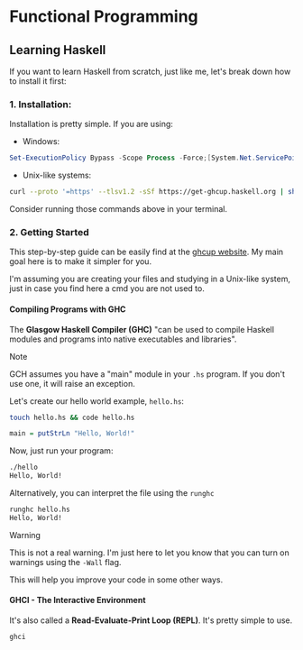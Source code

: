 # Functional Programming

## Learning Haskell

If you want to learn Haskell from scratch, just like me, let's break down how to install it first:

### 1. Installation:

Installation is pretty simple. If you are using:

- Windows:

```powershell
Set-ExecutionPolicy Bypass -Scope Process -Force;[System.Net.ServicePointManager]::SecurityProtocol = [System.Net.ServicePointManager]::SecurityProtocol -bor 3072; try { & ([ScriptBlock]::Create((Invoke-WebRequest https://www.haskell.org/ghcup/sh/bootstrap-haskell.ps1 -UseBasicParsing))) -Interactive -DisableCurl } catch { Write-Error $_ }
```

- Unix-like systems:
```bash
curl --proto '=https' --tlsv1.2 -sSf https://get-ghcup.haskell.org | sh
```

Consider running those commands above in your terminal.

### 2. Getting Started

This step-by-step guide can be easily find at the [ghcup website](https://www.haskell.org/ghcup/steps/). My main goal here is to make it simpler for you.

I'm assuming you are creating your files and studying in a Unix-like system, just in case you find here a cmd you are not used to.

#### Compiling Programs with GHC

The **Glasgow Haskell Compiler (GHC)** "can be used to compile Haskell modules and programs into native executables and libraries".

> [!NOTE]
> GCH assumes you have a "main" module in your `.hs` program. If you don't use one, it will raise an exception.

Let's create our hello world example, `hello.hs`:
```bash
touch hello.hs && code hello.hs
```

```haskell
main = putStrLn "Hello, World!"
```

Now, just run your program:

```bash
./hello
Hello, World!
```

Alternatively, you can interpret the file using the `runghc`
```bash
runghc hello.hs
Hello, World!
```

> [!WARNING]
> This is not a real warning. I'm just here to let you know that you can turn on warnings using the `-Wall` flag.
>
> This will help you improve your code in some other ways.

#### GHCI - The Interactive Environment

It's also called a **Read-Evaluate-Print Loop (REPL)**. It's pretty simple to use.

```bash
ghci
